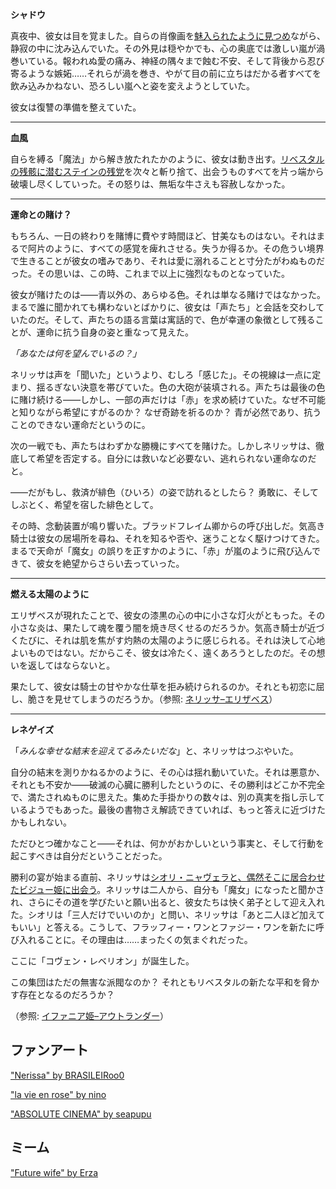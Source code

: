 <!-- title: Nerissa Juliet Ravencroft -->
<!-- status: 生存 -->

**シャドウ**

真夜中、彼女は目を覚ました。自らの肖像画を[魅入られたように見つめ](https://youtu.be/MXqotm_8_Hc?t=228)ながら、静寂の中に沈み込んでいた。その外見は穏やかでも、心の奥底では激しい嵐が渦巻いている。報われぬ愛の痛み、神経の隅々まで蝕む不安、そして背後から忍び寄るような嫉妬……それらが渦を巻き、やがて目の前に立ちはだかる者すべてを飲み込みかねない、恐ろしい嵐へと姿を変えようとしていた。

彼女は復讐の準備を整えていた。

---

**血風**

自らを縛る「魔法」から解き放たれたかのように、彼女は動き出す。[リベスタルの残骸に潜むステインの残党](https://youtu.be/MXqotm_8_Hc?t=483)を次々と斬り捨て、出会うものすべてを片っ端から破壊し尽くしていった。その怒りは、無垢な牛さえも容赦しなかった。

---

**運命との賭け？**

もちろん、一日の終わりを賭博に費やす時間ほど、甘美なものはない。それはまるで阿片のように、すべての感覚を痺れさせる。失うか得るか。その危うい境界で生きることが彼女の嗜みであり、それは愛に溺れることと寸分たがわぬものだった。その思いは、この時、これまで以上に強烈なものとなっていた。

彼女が賭けたのは――青以外の、あらゆる色。それは単なる賭けではなかった。まるで誰に聞かれても構わないとばかりに、彼女は「声たち」と会話を交わしていたのだ。そして、声たちの語る言葉は寓話的で、色が幸運の象徴として残ることが、運命に抗う自身の姿と重なって見えた。

_「あなたは何を望んでいるの？」_

ネリッサは声を「聞いた」というより、むしろ「感じた」。その視線は一点に定まり、揺るぎない決意を帯びていた。色の大砲が装填される。声たちは最後の色に賭け続ける――しかし、一部の声だけは「赤」を求め続けていた。なぜ不可能と知りながら希望にすがるのか？ なぜ奇跡を祈るのか？ 青が必然であり、抗うことのできない運命だというのに。

次の一戦でも、声たちはわずかな勝機にすべてを賭けた。しかしネリッサは、徹底して希望を否定する。自分には救いなど必要ない、逃れられない運命なのだと。

――だがもし、救済が緋色（ひいろ）の姿で訪れるとしたら？ 勇敢に、そしてしぶとく、希望を宿した緋色として。

その時、念動装置が鳴り響いた。ブラッドフレイム卿からの呼び出しだ。気高き騎士は彼女の居場所を尋ね、それを知るや否や、迷うことなく駆けつけてきた。まるで天命が「魔女」の誤りを正すかのように、「赤」が嵐のように飛び込んできて、彼女を絶望からさらい去っていった。

---

**燃える太陽のように**

エリザベスが現れたことで、彼女の漆黒の心の中に小さな灯火がともった。その小さな炎は、果たして魂を覆う闇を焼き尽くせるのだろうか。気高き騎士が近づくたびに、それは肌を焦がす灼熱の太陽のように感じられる。それは決して心地よいものではない。だからこそ、彼女は冷たく、遠くあろうとしたのだ。その想いを返してはならないと。

果たして、彼女は騎士の甘やかな仕草を拒み続けられるのか。それとも初恋に屈し、脆さを見せてしまうのだろうか。（参照: [ネリッサ–エリザベス](#edge:liz-nerissa)）

---

**レネゲイズ**

「_みんな幸せな結末を迎えてるみたいだな_」と、ネリッサはつぶやいた。

自分の結末を測りかねるかのように、その心は揺れ動いていた。それは悪意か、それとも不安か――破滅の心臓に勝利したというのに、その勝利はどこか不完全で、満たされぬものに思えた。集めた手掛かりの数々は、別の真実を指し示しているようでもあった。最後の書物さえ解読できていれば、もっと答えに近づけたかもしれない。

ただひとつ確かなこと――それは、何かがおかしいという事実と、そして行動を起こすべきは自分だということだった。

勝利の宴が始まる直前、ネリッサは[シオリ・ニャヴェラと、偶然そこに居合わせたビジュー姫に出会う](https://youtu.be/MXqotm_8_Hc?t=7518)。ネリッサは二人から、自分も「魔女」になったと聞かされ、さらにその道を学びたいと願い出ると、彼女たちは快く弟子として迎え入れた。シオリは「三人だけでいいのか」と問い、ネリッサは「あと二人ほど加えてもいい」と答える。こうして、フラッフィー・ワンとファジー・ワンを新たに呼び入れることに。その理由は……まったくの気まぐれだった。

ここに「コヴェン・レベリオン」が誕生した。

この集団はただの無害な派閥なのか？ それともリベスタルの新たな平和を脅かす存在となるのだろうか？

（参照: [イファニア姫–アウトランダー](#edge:iphania-outlander)）

## ファンアート

["Nerissa" by BRASILEIRoo0](https://x.com/BRASILEIROO0/status/1923024077683347585)

["la vie en rose" by nino](https://x.com/2nochuu/status/192423997458383113)

["ABSOLUTE CINEMA" by seapupu](https://x.com/seapupu290495/status/1921597971465920739)

<!-- shiori -->

## ミーム

["Future wife" by Erza](https://x.com/Ezralguard/status/1921418653880271200)